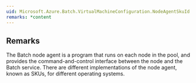 ```yaml
---  
uid: Microsoft.Azure.Batch.VirtualMachineConfiguration.NodeAgentSkuId  
remarks: *content  
---  
```

  
## Remarks  
 The Batch node agent is a program that runs on each node in the pool, and provides the command-and-control interface              between the node and the Batch service. There are different implementations of the node agent, known as SKUs,              for different operating systems.